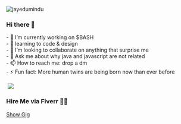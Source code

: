 <p align="left"> <img src="https://komarev.com/ghpvc/?username=jayedumindu&label=Profile%20views&color=0e75b6&style=flat" alt="jayedumindu" /> </p> 
<h3 align="left"> Hi there 👋 </h3> 
<p align="left">
- 🔭 I’m currently working on $BASH <br>
- 🌱 learning to code & design <br>
- 👯 I’m looking to collaborate on anything that surprise me <br>
- 💬 Ask me about why java and javascript are not related <br>
- 📫 How to reach me: drop a dm <br>
- ⚡ Fun fact: More human twins are being born now than ever before <br>
</p>
<p>&nbsp;<img align="center" src="https://github-readme-stats.vercel.app/api?username=jayedumindu&show_icons=true&locale=en"/></p>

<h3 align="left"> Hire Me via Fiverr 🙌🏽 </h3>
<a href="https://www.fiverr.com/share/GoN2vZ"> Show Gig </a>
